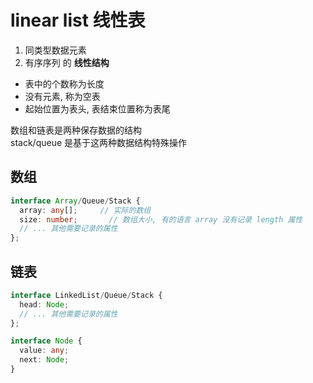 # linear list 线性表

1. 同类型数据元素
2. 有序序列 的 **线性结构**

- 表中的个数称为长度
- 没有元素, 称为空表
- 起始位置为表头, 表结束位置称为表尾

数组和链表是两种保存数据的结构  
stack/queue 是基于这两种数据结构特殊操作

## 数组

```ts
interface Array/Queue/Stack {
  array: any[];     // 实际的数组
  size: number;       // 数组大小, 有的语言 array 没有记录 length 属性
  // ... 其他需要记录的属性
};
```

## 链表

```ts
interface LinkedList/Queue/Stack {
  head: Node;
  // ... 其他需要记录的属性
};

interface Node {
  value: any;
  next: Node;
}
```
